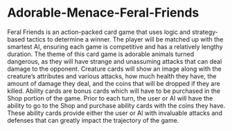 # Adorable-Menace-Feral-Friends
Feral Friends is an action-packed card game that uses logic and strategy-based tactics to determine a winner. 
The player will be matched up with the smartest AI, ensuring each game is competitive and has a relatively lengthy duration. 
The theme of this card game is adorable animals turned dangerous, as they will have strange and unassuming attacks that can deal damage to the opponent. 
Creature cards will show an image along with the creature’s attributes and various attacks, how much health they have, the amount of damage they deal, and the coins that will be dropped if they are killed. 
Ability cards are bonus cards which will have to be purchased in the Shop portion of the game. 
Prior to each turn, the user or AI will have the ability to go to the Shop and purchase ability cards with the coins they have. 
These ability cards provide either the user or AI with invaluable attacks and defenses that can greatly impact the trajectory of the game. 
